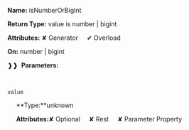 **Name:** isNumberOrBigInt

**Return Type:** value is number | bigint

**Attributes:** ✘ Generator&nbsp;&nbsp;&nbsp;&nbsp;&nbsp;✔ Overload

**On:** number | bigint

❱❱&nbsp;&nbsp;**Parameters:**

&nbsp;&nbsp;&nbsp;&nbsp;&nbsp;
```
value
```

&nbsp;&nbsp;&nbsp;&nbsp;&nbsp;**Type:**unknown

&nbsp;&nbsp;&nbsp;&nbsp;&nbsp;**Attributes:**✘ Optional&nbsp;&nbsp;&nbsp;&nbsp;&nbsp;✘ Rest&nbsp;&nbsp;&nbsp;&nbsp;&nbsp;✘ Parameter Property

